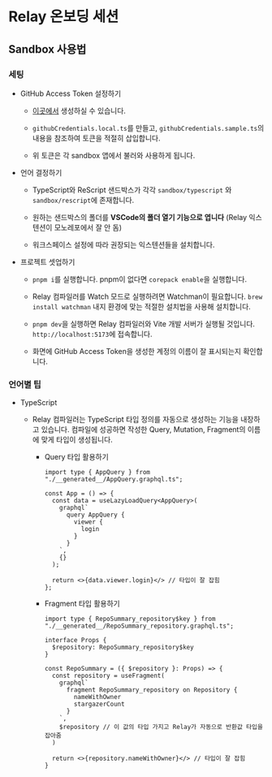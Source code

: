 # Relay 온보딩 세션

## Sandbox 사용법

### 세팅

- GitHub Access Token 설정하기

  - [이곳에서](https://github.com/settings/tokens/new?description=Relay+Onboarding+Session&scopes=repo%2Cuser) 생성하실 수 있습니다.

  - `githubCredentials.local.ts`를 만들고, `githubCredentials.sample.ts`의 내용을 참조하여 토큰을 적절히 삽입합니다.

  - 위 토큰은 각 sandbox 앱에서 불러와 사용하게 됩니다.

- 언어 결정하기

  - TypeScript와 ReScript 샌드박스가 각각 `sandbox/typescript` 와 `sandbox/rescript`에 존재합니다.

  - 원하는 샌드박스의 폴더를 **VSCode의 폴더 열기 기능으로 엽니다** (Relay 익스텐션이 모노레포에서 잘 안 돔)

  - 워크스페이스 설정에 따라 권장되는 익스텐션들을 설치합니다.

- 프로젝트 셋업하기

  - `pnpm i`를 실행합니다. pnpm이 없다면 `corepack enable`을 실행합니다.

  - Relay 컴파일러를 Watch 모드로 실행하려면 Watchman이 필요합니다. `brew install watchman` 내지 환경에 맞는 적절한 설치법을 사용해 설치합니다.

  - `pnpm dev`을 실행하면 Relay 컴파일러와 Vite 개발 서버가 실행될 것입니다. `http://localhost:5173`에 접속합니다.

  - 화면에 GitHub Access Token을 생성한 계정의 이름이 잘 표시되는지 확인합니다.

### 언어별 팁

- TypeScript

  - Relay 컴파일러는 TypeScript 타입 정의를 자동으로 생성하는 기능을 내장하고 있습니다. 컴파일에 성공하면 작성한 Query, Mutation, Fragment의 이름에 맞게 타입이 생성됩니다.

    - Query 타입 활용하기

      ```tsx
      import type { AppQuery } from "./__generated__/AppQuery.graphql.ts";

      const App = () => {
        const data = useLazyLoadQuery<AppQuery>(
          graphql`
            query AppQuery {
              viewer {
                login
              }
            }
          `,
          {}
        );

        return <>{data.viewer.login}</> // 타입이 잘 잡힘
      };
      ```

    - Fragment 타입 활용하기

      ```tsx
      import type { RepoSummary_repository$key } from "./__generated__/RepoSummary_repository.graphql.ts";

      interface Props {
        $repository: RepoSummary_repository$key
      }

      const RepoSummary = ({ $repository }: Props) => {
        const repository = useFragment(
          graphql`
            fragment RepoSummary_repository on Repository {
              nameWithOwner
              stargazerCount
            }
          `,
          $repository // 이 값의 타입 가지고 Relay가 자동으로 반환값 타입을 잡아줌
        )

        return <>{repository.nameWithOwner}</> // 타입이 잘 잡힘
      }
      ```
